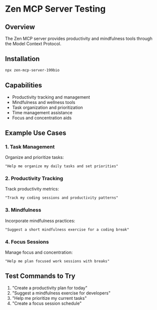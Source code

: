 # Zen MCP Server Testing

## Overview
The Zen MCP server provides productivity and mindfulness tools through the Model Context Protocol.

## Installation
```bash
npx zen-mcp-server-199bio
```

## Capabilities
- Productivity tracking and management
- Mindfulness and wellness tools
- Task organization and prioritization
- Time management assistance
- Focus and concentration aids

## Example Use Cases

### 1. Task Management
Organize and prioritize tasks:
```
"Help me organize my daily tasks and set priorities"
```

### 2. Productivity Tracking
Track productivity metrics:
```
"Track my coding sessions and productivity patterns"
```

### 3. Mindfulness
Incorporate mindfulness practices:
```
"Suggest a short mindfulness exercise for a coding break"
```

### 4. Focus Sessions
Manage focus and concentration:
```
"Help me plan focused work sessions with breaks"
```

## Test Commands to Try
1. "Create a productivity plan for today"
2. "Suggest a mindfulness exercise for developers"
3. "Help me prioritize my current tasks"
4. "Create a focus session schedule"